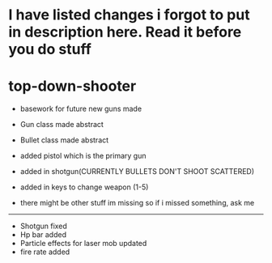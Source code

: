 # I have listed changes i forgot to put in description here. Read it before you do stuff
# top-down-shooter

- basework for future new guns made
- Gun class made abstract
- Bullet class made abstract
- added pistol which is the primary gun
- added in shotgun(CURRENTLY BULLETS DON'T SHOOT SCATTERED) 
- added in keys to change weapon (1-5)

- there might be other stuff im missing so if i missed something, ask me
---------------------------------------------
- Shotgun fixed
- Hp bar added
- Particle effects for laser mob updated
- fire rate added

